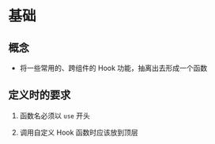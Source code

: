 # 基础

## 概念

  - 将一些常用的、跨组件的 Hook 功能，抽离出去形成一个函数

## 定义时的要求

1.  函数名必须以 `use` 开头

2.  调用自定义 Hook 函数时应该放到顶层
